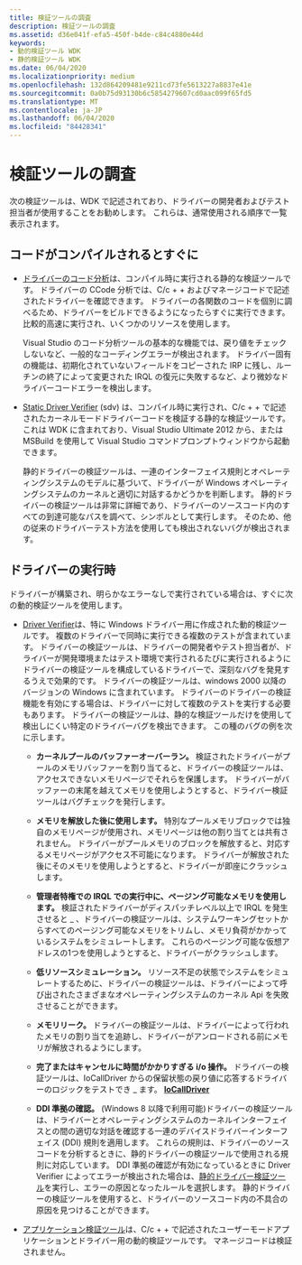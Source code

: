 ```yaml
---
title: 検証ツールの調査
description: 検証ツールの調査
ms.assetid: d36e041f-efa5-450f-b4de-c84c4880e44d
keywords:
- 動的検証ツール WDK
- 静的検証ツール WDK
ms.date: 06/04/2020
ms.localizationpriority: medium
ms.openlocfilehash: 132d864209481e9211cd73fe5613227a8837e41e
ms.sourcegitcommit: 0a0b75d93130b6c5854279607cd0aac099f65fd5
ms.translationtype: MT
ms.contentlocale: ja-JP
ms.lasthandoff: 06/04/2020
ms.locfileid: "84428341"
---
```

# <a name="survey-of-verification-tools"></a>検証ツールの調査

次の検証ツールは、WDK で記述されており、ドライバーの開発者およびテスト担当者が使用することをお勧めします。 これらは、通常使用される順序で一覧表示されます。

## <a name="as-soon-as-the-code-compiles"></a>コードがコンパイルされるとすぐに

- [ドライバーのコード分析](code-analysis-for-drivers.md)は、コンパイル時に実行される静的な検証ツールです。 ドライバーの CCode 分析では、C/c + + およびマネージコードで記述されたドライバーを確認できます。 ドライバーの各関数のコードを個別に調べるため、ドライバーをビルドできるようになったらすぐに実行できます。 比較的高速に実行され、いくつかのリソースを使用します。

  Visual Studio のコード分析ツールの基本的な機能では、戻り値をチェックしないなど、一般的なコーディングエラーが検出されます。 ドライバー固有の機能は、初期化されていないフィールドをコピーされた IRP に残し、ルーチンの終了によって変更された IRQL の復元に失敗するなど、より微妙なドライバーコードエラーを検出します。

- [Static Driver Verifier](static-driver-verifier.md) (sdv) は、コンパイル時に実行され、C/c + + で記述されたカーネルモードドライバーコードを検証する静的な検証ツールです。 これは WDK に含まれており、Visual Studio Ultimate 2012 から、または MSBuild を使用して Visual Studio コマンドプロンプトウィンドウから起動できます。

  静的ドライバーの検証ツールは、一連のインターフェイス規則とオペレーティングシステムのモデルに基づいて、ドライバーが Windows オペレーティングシステムのカーネルと適切に対話するかどうかを判断します。 静的ドライバーの検証ツールは非常に詳細であり、ドライバーのソースコード内のすべての到達可能なパスを調べて、シンボルとして実行します。 そのため、他の従来のドライバーテスト方法を使用しても検出されないバグが検出されます。

## <a name="when-the-driver-runs"></a>ドライバーの実行時

ドライバーが構築され、明らかなエラーなしで実行されている場合は、すぐに次の動的検証ツールを使用します。

- [Driver Verifier](driver-verifier.md)は、特に Windows ドライバー用に作成された動的検証ツールです。 複数のドライバーで同時に実行できる複数のテストが含まれています。 ドライバーの検証ツールは、ドライバーの開発者やテスト担当者が、ドライバーが開発環境またはテスト環境で実行されるたびに実行されるようにドライバーの検証ツールを構成しているドライバーで、深刻なバグを発見するうえで効果的です。 ドライバーの検証ツールは、windows 2000 以降のバージョンの Windows に含まれています。 ドライバーのドライバーの検証機能を有効にする場合は、ドライバーに対して複数のテストを実行する必要もあります。 ドライバーの検証ツールは、静的な検証ツールだけを使用して検出しにくい特定のドライバーバグを検出できます。 この種のバグの例を次に示します。

  - **カーネルプールのバッファーオーバーラン。** 検証されたドライバーがプールのメモリバッファーを割り当てると、ドライバーの検証ツールは、アクセスできないメモリページでそれらを保護します。 ドライバーがバッファーの末尾を越えてメモリを使用しようとすると、ドライバー検証ツールはバグチェックを発行します。

  - **メモリを解放した後に使用します。** 特別なプールメモリブロックでは独自のメモリページが使用され、メモリページは他の割り当てとは共有されません。 ドライバーがプールメモリのブロックを解放すると、対応するメモリページがアクセス不可能になります。 ドライバーが解放された後にそのメモリを使用しようとすると、ドライバーが即座にクラッシュします。

  - **管理者特権での IRQL での実行中に、ページング可能なメモリを使用します。** 検証されたドライバーがディスパッチレベル以上で IRQL を発生させると \_ 、ドライバーの検証ツールは、システムワーキングセットからすべてのページング可能なメモリをトリムし、メモリ負荷がかかっているシステムをシミュレートします。 これらのページング可能な仮想アドレスの1つを使用しようとすると、ドライバーがクラッシュします。

  - **低リソースシミュレーション。** リソース不足の状態でシステムをシミュレートするために、ドライバーの検証ツールは、ドライバーによって呼び出されたさまざまなオペレーティングシステムのカーネル Api を失敗させることができます。

  - **メモリリーク。** ドライバーの検証ツールは、ドライバーによって行われたメモリの割り当てを追跡し、ドライバーがアンロードされる前にメモリが解放されるようにします。

  - **完了またはキャンセルに時間がかかりすぎる i/o 操作。** ドライバーの検証ツールは、IoCallDriver からの保留状態の戻り値に応答するドライバーのロジックをテストでき \_ ます。 [**IoCallDriver**](https://docs.microsoft.com/windows-hardware/drivers/ddi/wdm/nf-wdm-iocalldriver)

  - **DDI 準拠の確認。** (Windows 8 以降で利用可能)ドライバーの検証ツールは、ドライバーとオペレーティングシステムのカーネルインターフェイスとの間の適切な対話を確認する一連のデバイスドライバーインターフェイス (DDI) 規則を適用します。 これらの規則は、ドライバーのソースコードを分析するときに、静的ドライバーの検証ツールで使用される規則に対応しています。 DDI 準拠の確認が有効になっているときに Driver Verifier によってエラーが検出された場合は、[静的ドライバー検証ツール](static-driver-verifier.md)を実行し、エラーの原因となったルールを選択します。 静的ドライバーの検証ツールを使用すると、ドライバーのソースコード内の不具合の原因を見つけることができます。

- [アプリケーション検証ツール](application-verifier.md)は、C/c + + で記述されたユーザーモードアプリケーションとドライバー用の動的検証ツールです。 マネージコードは検証されません。 
